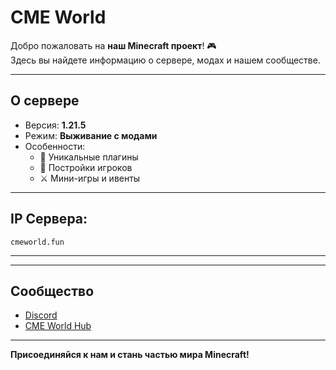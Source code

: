 # CME World

Добро пожаловать на **наш Minecraft проект**! 🎮  
Здесь вы найдете информацию о сервере, модах и нашем сообществе.

---

## О сервере
- Версия: **1.21.5**
- Режим: **Выживание с модами**
- Особенности:
  - 🔨 Уникальные плагины
  - 🏰 Постройки игроков
  - ⚔️ Мини-игры и ивенты

---

## IP Сервера:
```cmeworld.fun```

---

---

## Сообщество
- [Discord](https://dsc.gg/cme-world)  
- [CME World Hub](https://github.com/Kr1sper59/CME-World-Hub)

---

**Присоединяйся к нам и стань частью мира Minecraft!**

